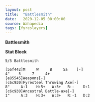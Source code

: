 ```yaml
---
layout: post
title:  "Battlesmith"
date:   2020-12-05 00:00:00
source: Wahapedia
tags: [fyreslayers]
---
```


**Battlesmith**

**Stat Block**
```
5/5 Battlesmith
```

```
[56f442]M     W     B     Sa    [-]
4"    5     7     4+    
[e85545]Weapons[-]
[c6c930]Fyresteel Throwing Axe[-]
8"     A:1    H:5+   W:5+   R:-    D:1   
[c6c930]Ancestral Battle-axe[-]
1"     A:3    H:3+   W:3+   R:-1   D:2   
```
    
